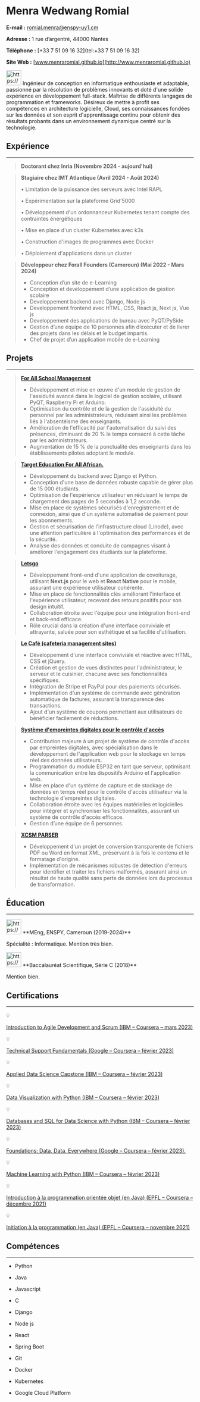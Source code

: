 # Menra Wedwang Romial

**E-mail :** [romial.menra@enspy-uy1.cm](mailto:romial.menra@enspy-uy1.cm)

**Adresse :** 1 rue d’argentré, 44000 Nantes 

**Téléphone :** [+33 7 51 09 16 32](tel:+33 7 51 09 16 32)

**Site Web :** [www.menraromial.github.io](http://www.menraromial.github.io)

<aside>
<img src="https://www.notion.so/icons/bookmark_gray.svg" alt="https://www.notion.so/icons/bookmark_gray.svg" width="40px" /> Ingénieur de conception en informatique enthousiaste et adaptable, passionné par la résolution de problèmes innovants et doté d'une solide expérience en développement full-stack. Maîtrise de différents langages de programmation et frameworks. Désireux de mettre à profit ses compétences en architecture logicielle, Cloud, ses connaissances fondées sur les données et son esprit d'apprentissage continu pour obtenir des résultats probants dans un environnement dynamique centré sur la technologie.

</aside>

## Expérience

---

> **Doctorant chez Inria (Novembre 2024 - aujourd'hui)**
> 

> **Stagiaire chez IMT Atlantique (Avril 2024 - Août 2024)**
> 
> 
> • Limitation de la puissance des serveurs avec Intel RAPL
> 
> • Expérimentation sur la plateforme Grid'5000
> 
> • Développement d'un ordonnanceur Kubernetes tenant compte des contraintes énergétiques
> 
> • Mise en place d'un cluster Kubernetes avec k3s
> 
> • Construction d'images de programmes avec Docker
> 
> • Déploiement d'applications dans un cluster
> 

> **Développeur chez Forall Founders (Cameroun) (Mai 2022 - Mars 2024)**
> 
> - Conception d’un site de e-Learning
> - Conception et developpement d’une application de gestion scolaire
> - Developpement backend avec Django, Node js
> - Developpement frontend avec HTML, CSS, React js, Next js, Vue js
> - Developpement des applications de bureau avec PyQT/PySide
> - Gestion d’une équipe de 10 personnes afin d’exécuter et de livrer des projets dans les délais et le budget impartis.
> - Chef de projet d’un application mobile de e-Learning

## Projets

---

> [**For All School Management**](https://github.com/menraromial/FasmaPayrollApp.git)
> 
> - Développement et mise en œuvre d'un module de gestion de l'assiduité avancé dans le logiciel de gestion scolaire, utilisant PyQT, Raspberry Pi et Arduino.
> - Optimisation du contrôle et de la gestion de l'assiduité du personnel par les administrateurs, réduisant ainsi les problèmes liés à l'absentéisme des enseignants.
> - Amélioration de l'efficacité par l'automatisation du suivi des présences, diminuant de 20 % le temps consacré à cette tâche par les administrateurs.
> - Augmentation de 15 % de la ponctualité des enseignants dans les établissements pilotes adoptant le module.

> [**Target Education For All African.**](https://tefaafrik.com/)
> 
> - Développement du backend avec Django et Python.
> - Conception d'une base de données robuste capable de gérer plus de 15 000 étudiants.
> - Optimisation de l'expérience utilisateur en réduisant le temps de chargement des pages de 5 secondes à 1,2 seconde.
> - Mise en place de systèmes sécurisés d'enregistrement et de connexion, ainsi que d'un système automatisé de paiement pour les abonnements.
> - Gestion et sécurisation de l'infrastructure cloud (Linode), avec une attention particulière à l'optimisation des performances et de la sécurité.
> - Analyse des données et conduite de campagnes visant à améliorer l'engagement des étudiants sur la plateforme.

> [**Letsgo**](https://letsgo.yowyob.com/)
> 
> - Développement front-end d'une application de covoiturage, utilisant **Next.js** pour le web et **React Native** pour le mobile, assurant une expérience utilisateur cohérente.
> - Mise en place de fonctionnalités clés améliorant l'interface et l'expérience utilisateur, recevant des retours positifs pour son design intuitif.
> - Collaboration étroite avec l'équipe pour une intégration front-end et back-end efficace.
> - Rôle crucial dans la création d'une interface conviviale et attrayante, saluée pour son esthétique et sa facilité d'utilisation.

> [**Le Café (cafeteria management sites)**](https://github.com/menraromial/lecafe.git)
> 
> - Développement d'une interface conviviale et réactive avec HTML, CSS et jQuery.
> - Création et gestion de vues distinctes pour l'administrateur, le serveur et le cuisinier, chacune avec ses fonctionnalités spécifiques.
> - Intégration de Stripe et PayPal pour des paiements sécurisés.
> - Implémentation d'un système de commande avec génération automatique de factures, assurant la transparence des transactions.
> - Ajout d'un système de coupons permettant aux utilisateurs de bénéficier facilement de réductions.

> [**Système d'empreintes digitales pour le contrôle d'accès**](https://github.com/The-Professor-Alfred-Hetsron/SRVEDCA-Projet-Electronique.git)
> 
> - Contribution majeure à un projet de système de contrôle d'accès par empreintes digitales, avec spécialisation dans le développement de l'application web pour le stockage en temps réel des données utilisateurs.
> - Programmation du module ESP32 en tant que serveur, optimisant la communication entre les dispositifs Arduino et l'application web.
> - Mise en place d'un système de capture et de stockage de données en temps réel pour le contrôle d'accès utilisateur via la technologie d'empreintes digitales.
> - Collaboration étroite avec les équipes matérielles et logicielles pour intégrer et synchroniser les fonctionnalités, assurant un système de contrôle d'accès efficace.
> - Gestion d’une équipe de 6 personnes.

> [**XCSM PARSER**](https://github.com/menraromial/ParseurXML.git)
> 
> - Développement d'un projet de conversion transparente de fichiers PDF ou Word en format XML, préservant à la fois le contenu et le formatage d'origine.
> - Implémentation de mécanismes robustes de détection d'erreurs pour identifier et traiter les fichiers malformés, assurant ainsi un résultat de haute qualité sans perte de données lors du processus de transformation.

## Éducation

---

<aside>
<img src="https://www.notion.so/icons/graduate_gray.svg" alt="https://www.notion.so/icons/graduate_gray.svg" width="40px" /> **MEng, ENSPY, Cameroun (2019-2024)**

Spécialité : Informatique. Mention très bien.

</aside>

<aside>
<img src="https://www.notion.so/icons/graduate_gray.svg" alt="https://www.notion.so/icons/graduate_gray.svg" width="40px" /> **Baccalauréat Scientifique, Série C (2018)**

Mention bien.

</aside>

## Certifications

---

<aside>
💡

[Introduction to Agile Development and Scrum (IBM – Coursera – mars 2023)](https://www.coursera.org/verify/GCA85RF4YX9P)

</aside>

<aside>
💡

[Technical Support Fundamentals (Google – Coursera – février 2023)](https://www.coursera.org/verify/XKSLSMT52CQE)

</aside>

<aside>
💡

[Applied Data Science Capstone (IBM – Coursera – février 2023)](https://www.coursera.org/verify/EGQKNQKBN8LR)

</aside>

<aside>
💡

[Data Visualization with Python (IBM – Coursera – février 2023)](https://www.coursera.org/verify/BZHX2FCMZLL2)

</aside>

<aside>
💡

[Databases and SQL for Data Science with Python (IBM – Coursera – février 2023)](https://www.coursera.org/verify/YBDN8DQALXEF)

</aside>

<aside>
💡

[Foundations: Data, Data, Everywhere (Google – Coursera – février 2023).](https://www.coursera.org/verify/53Q5V97ZKQSY)

</aside>

<aside>
💡

[Machine Learning with Python (IBM – Coursera – février 2023)](https://www.coursera.org/verify/F6EKLERS2AUA)

</aside>

<aside>
💡

[Introduction à la programmation orientée objet (en Java) (EPFL – Coursera – décembre 2021)](https://www.coursera.org/verify/7ADEA8JZL794)

</aside>

<aside>
💡

[Initiation à la programmation (en Java) (EPFL – Coursera – novembre 2021)](https://www.coursera.org/verify/RTB9KXCH8QVM)

</aside>

## Compétences

---

- Python
- Java
- Javascript
- C

- Django
- Node js
- React
- Spring Boot

- Git
- Docker
- Kubernetes
- Google Cloud Platform